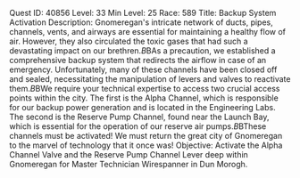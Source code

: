 Quest ID: 40856
Level: 33
Min Level: 25
Race: 589
Title: Backup System Activation
Description: Gnomeregan's intricate network of ducts, pipes, channels, vents, and airways are essential for maintaining a healthy flow of air. However, they also circulated the toxic gases that had such a devastating impact on our brethren.$B$BAs a precaution, we established a comprehensive backup system that redirects the airflow in case of an emergency. Unfortunately, many of these channels have been closed off and sealed, necessitating the manipulation of levers and valves to reactivate them.$B$BWe require your technical expertise to access two crucial access points within the city. The first is the Alpha Channel, which is responsible for our backup power generation and is located in the Engineering Labs. The second is the Reserve Pump Channel, found near the Launch Bay, which is essential for the operation of our reserve air pumps.$B$BThese channels must be activated! We must return the great city of Gnomeregan to the marvel of technology that it once was!
Objective: Activate the Alpha Channel Valve and the Reserve Pump Channel Lever deep within Gnomeregan for Master Technician Wirespanner in Dun Morogh.
